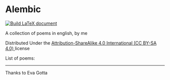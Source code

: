 # Alembic
[![Build LaTeX document](https://github.com/MatMasIt/Alembic/actions/workflows/LaTeXcompile.yml/badge.svg)](https://github.com/MatMasIt/Alembic/actions/workflows/LaTeXcompile.yml)

A collection of poems in english, by me

Distributed Under the [Attribution-ShareAlike 4.0 International (CC BY-SA 4.0) ](https://creativecommons.org/licenses/by-sa/4.0/}) license

List of poems:

<!-- BEGIN POEMLIST -->
<!-- END POEMLIST -->


---

Thanks to Eva Gotta
